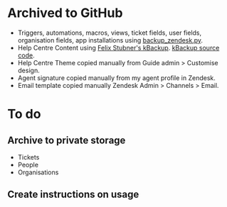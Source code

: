 # Archived to GitHub
 - Triggers, automations, macros, views, ticket fields, user fields, organisation fields, app installations using [backup_zendesk.py](https://github.com/itsolver/zendesk/blob/master/backup_zendesk.py).
  - Help Centre Content using [Felix Stubner's kBackup](https://support.zendesk.com/hc/en-us/community/posts/210927837). [kBackup source code](https://github.com/Fail2Reap/kBackup).
 - Help Centre Theme copied manually from Guide admin > Customise design.
 - Agent signature copied manually from my agent profile in Zendesk.
 - Email template copied manually Zendesk Admin > Channels > Email.

# To do
## Archive to private storage
 - Tickets
 - People
 - Organisations

## Create instructions on usage